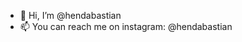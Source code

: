 - 👋 Hi, I’m @hendabastian
- 📫 You can reach me on instagram: @hendabastian

<!---
hendabastian/hendabastian is a ✨ special ✨ repository because its `README.md` (this file) appears on your GitHub profile.
You can click the Preview link to take a look at your changes.
--->
